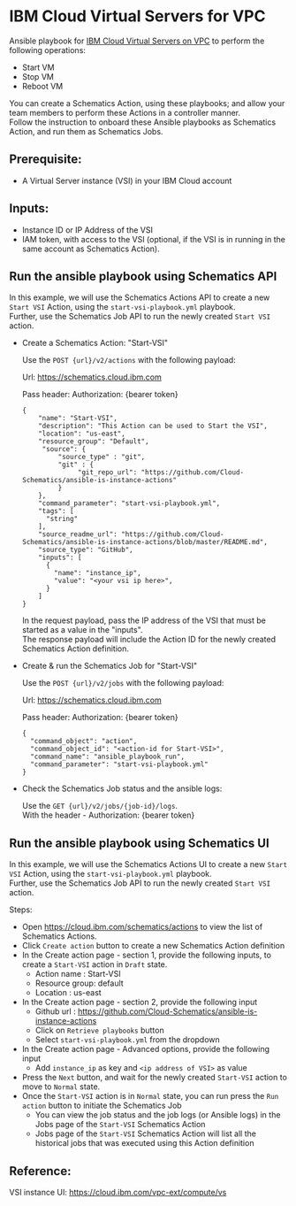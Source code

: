 # IBM Cloud Virtual Servers for VPC

Ansible playbook for [IBM Cloud Virtual Servers on VPC](https://cloud.ibm.com/docs/vpc?topic=vpc-about-advanced-virtual-servers) to perform the following operations:
* Start VM
* Stop VM
* Reboot VM

You can create a Schematics Action, using these playbooks; and allow your team members to perform these Actions in a controller manner.  
Follow the instruction to onboard these Ansible playbooks as Schematics Action, and run them as Schematics Jobs. 

## Prerequisite:
- A Virtual Server instance (VSI) in your IBM Cloud account

## Inputs:
- Instance ID or IP Address of the VSI
- IAM token, with access to the VSI (optional, if the VSI is in running in the same account as Schematics Action).

## Run the ansible playbook using Schematics API

In this example, we will use the Schematics Actions API to create a new `Start VSI` Action, using the `start-vsi-playbook.yml` playbook.  
Further, use the Schematics Job API to run the newly created `Start VSI` action.

- Create a Schematics Action: "Start-VSI"

  Use the `POST {url}/v2/actions` with the following payload:
 
  Url: https://schematics.cloud.ibm.com
 
  Pass header: Authorization: {bearer token}
 
  ```
  {
      "name": "Start-VSI",
      "description": "This Action can be used to Start the VSI",
      "location": "us-east",
      "resource_group": "Default",
       "source": {
           "source_type" : "git",
           "git" : {
                "git_repo_url": "https://github.com/Cloud-Schematics/ansible-is-instance-actions"
           }
      },
      "command_parameter": "start-vsi-playbook.yml",
      "tags": [
        "string"
      ],
      "source_readme_url": "https://github.com/Cloud-Schematics/ansible-is-instance-actions/blob/master/README.md",
      "source_type": "GitHub",
      "inputs": [
        {
          "name": "instance_ip",
          "value": "<your vsi ip here>",
        }
      ]
  }
  ```
  In the request payload, pass the IP address of the VSI that must be started as a value in the "inputs".  
  The response payload will include the Action ID for the newly created Schematics Action definition.

- Create & run the Schematics Job for "Start-VSI"

  Use the `POST {url}/v2/jobs` with the following payload:
  
  Url: https://schematics.cloud.ibm.com
  
  Pass header: Authorization: {bearer token}
 
    ```
    {
      "command_object": "action",
      "command_object_id": "<action-id for Start-VSI>",
      "command_name": "ansible_playbook_run",
      "command_parameter": "start-vsi-playbook.yml"
    }
    ```

- Check the Schematics Job status and the ansible logs:

  Use the `GET {url}/v2/jobs/{job-id}/logs`.  
  With the header - Authorization: {bearer token}

## Run the ansible playbook using Schematics UI

In this example, we will use the Schematics Actions UI to create a new `Start VSI` Action, using the `start-vsi-playbook.yml` playbook.  
Further, use the Schematics Job API to run the newly created `Start VSI` action.

Steps:

- Open https://cloud.ibm.com/schematics/actions to view the list of Schematics Actions.
- Click `Create action` button to create a new Schematics Action definition
- In the Create action page - section 1, provide the following inputs, to create a `Start-VSI` action in `Draft` state.
  * Action name : Start-VSI
  * Resource group: default
  * Location : us-east
- In the Create action page - section 2, provide the following input
  * Github url : https://github.com/Cloud-Schematics/ansible-is-instance-actions
  * Click on `Retrieve playbooks` button
  * Select `start-vsi-playbook.yml` from the dropdown
- In the Create action page - Advanced options, provide the following input
  * Add `instance_ip` as key and `<ip address of VSI>` as value
- Press the `Next` button, and wait for the newly created `Start-VSI` action to move to `Normal` state.
- Once the `Start-VSI` action is in `Normal` state, you can run press the `Run action` button to initiate the Schematics Job
  * You can view the job status and the job logs (or Ansible logs) in the Jobs page of the `Start-VSI` Schematics Action
  * Jobs page of the `Start-VSI` Schematics Action will list all the historical jobs that was executed using this Action definition

## Reference:

VSI instance UI: https://cloud.ibm.com/vpc-ext/compute/vs
